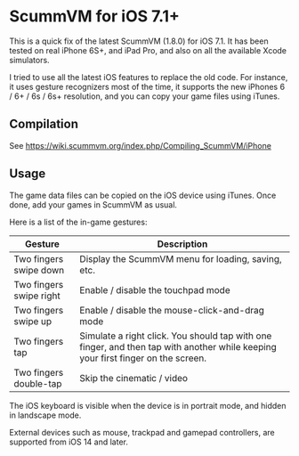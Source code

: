 # ScummVM for iOS 7.1+ #

This is a quick fix of the latest ScummVM (1.8.0) for iOS 7.1. It has been tested on real iPhone 6S+, and iPad Pro, and also on all the available Xcode simulators.

I tried to use all the latest iOS features to replace the old code. For instance, it uses gesture recognizers most of the time, it supports the new iPhones 6 / 6+ / 6s / 6s+ resolution, and you can copy your game files using iTunes.

## Compilation ##

See https://wiki.scummvm.org/index.php/Compiling_ScummVM/iPhone

## Usage ##

The game data files can be copied on the iOS device using iTunes. Once done, add your games in ScummVM as usual.

Here is a list of the in-game gestures:

|Gesture|Description|
|-------|-----------|
|Two fingers swipe down|Display the ScummVM menu for loading, saving, etc.|
|Two fingers swipe right|Enable / disable the touchpad mode|
|Two fingers swipe up|Enable / disable the mouse-click-and-drag mode|
|Two fingers tap|Simulate a right click. You should tap with one finger, and then tap with another while keeping your first finger on the screen.|
|Two fingers double-tap|Skip the cinematic / video|

The iOS keyboard is visible when the device is in portrait mode, and hidden in landscape mode.

External devices such as mouse, trackpad and gamepad controllers, are supported from iOS 14 and later.
